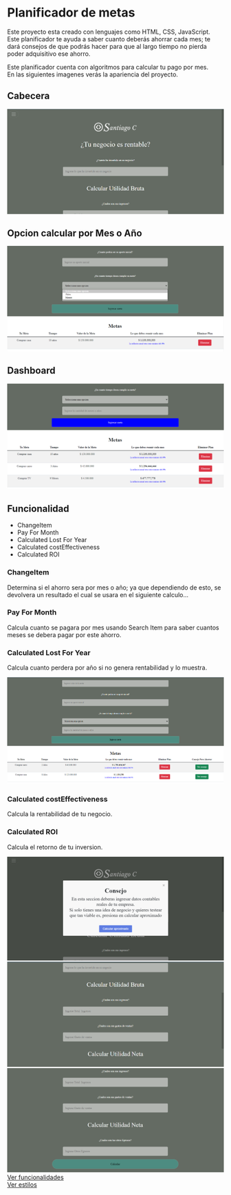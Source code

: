 <h1>Planificador de metas</h1>
<p>Este proyecto esta creado con lenguajes como HTML, CSS, JavaScript.<br>Este planificador te ayuda a saber cuanto deberás ahorrar cada mes; te dará consejos de que podrás hacer para que al largo tiempo no pierda poder adquisitivo ese ahorro.</p>
<p>Este planificador cuenta con algoritmos para calcular tu pago por mes.<br>En las siguientes imagenes verás la apariencia del proyecto.</p>
<h2>Cabecera</h2>
<img src="https://github.com/santicl/planeador-de-metas-o-objetivos/blob/master/capturas-img/cap1.png"/>
<h2>Opcion calcular por Mes o Año</h2>
<img src="https://github.com/santicl/planeador-de-metas-o-objetivos/blob/master/capturas-img/cap2.png"/>
<h2>Dashboard</h2>
<img src="https://github.com/santicl/planeador-de-metas-o-objetivos/blob/master/capturas-img/cap3.png"/>
<h2>Funcionalidad</h2>
<ul>
<li>ChangeItem</li>
<li>Pay For Month</li>
<li>Calculated Lost For Year</li>
<li>Calculated costEffectiveness</li>
<li>Calculated ROI</li>
</ul>
<h3>ChangeItem</h3>
<p>Determina si el ahorro sera por mes o año; ya que dependiendo de esto, se devolvera un resultado el cual se usara en el siguiente calculo...</p>
<h3>Pay For Month</h3>
<p>Calcula cuanto se pagara por mes usando Search Item para saber cuantos meses se debera pagar por este ahorro.</p>
<h3>Calculated Lost For Year</h3>
<p>Calcula cuanto perdera por año si no genera rentabilidad y lo muestra.</p>
<img src="https://github.com/santicl/planeador-de-metas-o-objetivos/blob/master/capturas-img/cap4.png"/>
<h3>Calculated costEffectiveness</h3>
<p>Calcula la rentabilidad de tu negocio.</p>
<h3>Calculated ROI</h3>
<p>Calcula el retorno de tu inversion.</p>
<img src="https://github.com/santicl/planeador-de-metas-o-objetivos/blob/master/capturas-img/cap5.png"/>
<img src="https://github.com/santicl/planeador-de-metas-o-objetivos/blob/master/capturas-img/cap6.png"/>
<img src="https://github.com/santicl/planeador-de-metas-o-objetivos/blob/master/capturas-img/cap7.png"/>
<a href="https://github.com/santicl/planeador-de-metas-o-objetivos/blob/master/app.js">Ver funcionalidades<br></a>
<a href="https://github.com/santicl/planeador-de-metas-o-objetivos/blob/master/style.css">Ver estilos</a>
